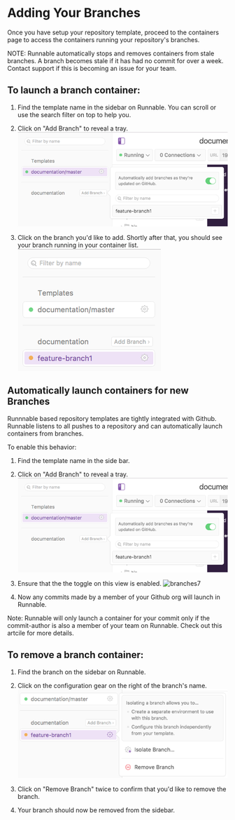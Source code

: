 Adding Your Branches
==========

Once you have setup your repository template, proceed to the containers page to access the containers running your repository's branches.

NOTE: Runnable automatically stops and removes containers from stale branches. A branch becomes stale if it has had no commit for over a week. Contact support if this is becoming an issue for your team.

## To launch a branch container:

1. Find the template name in the sidebar on Runnable. You can scroll or use the search filter on top to help you.

2. Click on "Add Branch" to reveal a tray. 
	![branches2](/images/branches2.png)

3. Click on the branch you'd like to add. Shortly after that, you should see your branch running in your container list.
	![branches3](/images/branches3.png)

## Automatically launch containers for new Branches

Runnnable based repository templates are tightly integrated with Github. Runnable listens to all pushes to a repository and can automatically launch containers from branches.

To enable this behavior:

1. Find the template name in the side bar.

2. Click on "Add Branch" to reveal a tray. 
	![branches2](/images/branches2.png)

3. Ensure that the the toggle on this view is enabled.
	![branches7](/images/branches7.png)

4. Now any commits made by a member of your Github org will launch in Runnable. 

Note: Runnable will only launch a container for your commit only if the commit-author is also a member of your team on Runnable. Check out this artcile for more details.

## To remove a branch container:

1. Find the branch on the sidebar on Runnable.

2. Click on the configuration gear on the right of the branch's name.
	![branches4](/images/branches4.png)

3. Click on "Remove Branch" twice to confirm that you'd like to remove the branch.

4. Your branch should now be removed from the sidebar.


